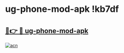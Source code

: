 # ug-phone-mod-apk !kb7df

# <h2><a href="https://fltz2q.esa.edu.pl?title=ug-phone-mod-apk&ref=kb7df">🔗👉 🔴 ug-phone-mod-apk</a></h2>

[![acn](https://github.com/user-attachments/assets/0f9c940e-d8b0-45ae-aac7-cd30a18b3e1c)](https://fltz2q.esa.edu.pl?title=ug-phone-mod-apk&ref=kb7df)


